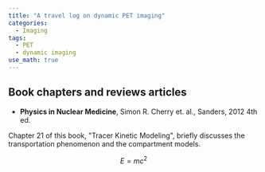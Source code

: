 ```yaml
---
title: "A travel log on dynamic PET imaging"
categories:
  - Imaging
tags:
  - PET
  - dynamic imaging
use_math: true
---
```


## Book chapters and reviews articles

- **Physics in Nuclear Medicine**, Simon R. Cherry et. al., Sanders, 2012 4th ed.

Chapter 21 of this book, "Tracer Kinetic Modeling", briefly discusses the transportation phenomenon and the compartment models.

$$
E=mc^2
$$